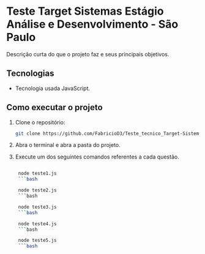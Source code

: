 # Teste Target Sistemas Estágio Análise e Desenvolvimento - São Paulo

Descrição curta do que o projeto faz e seus principais objetivos.

## Tecnologias

- Tecnologia usada JavaScript.

## Como executar o projeto

1. Clone o repositório:
   ```bash
   git clone https://github.com/FabricioD3/Teste_tecnico_Target-Sistemas.git

2. Abra o terminal e abra a pasta do projeto.

3. Execute um dos seguintes comandos referentes a cada questão.
   ```bash
   
    node teste1.js
    ```bash

    node teste2.js
    ```bash

    node teste3.js
    ```bash

    node teste4.js
    ```bash

    node teste5.js
    ```bash

